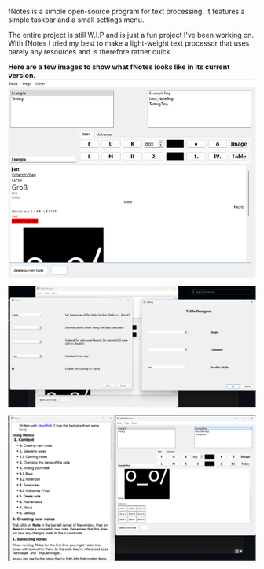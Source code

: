 ﻿fNotes is a simple open-source program for text processing.
It features a simple taskbar and a small settings menu.

The entire project is still W.I.P and is just a fun project I've been working on.
With fNotes I tried my best to make a light-weight text processor that uses barely any resources and is therefore rather quick.

**Here are a few images to show what fNotes looks like in its current version.**
![Preview1](https://github.com/Floerianc/fNotes/blob/main/asset/doc/00.png?raw=true)

![Preview2](https://github.com/Floerianc/fNotes/blob/main/asset/doc/01.png?raw=true)

![Preview3](https://github.com/Floerianc/fNotes/blob/main/asset/doc/02.png?raw=true)
